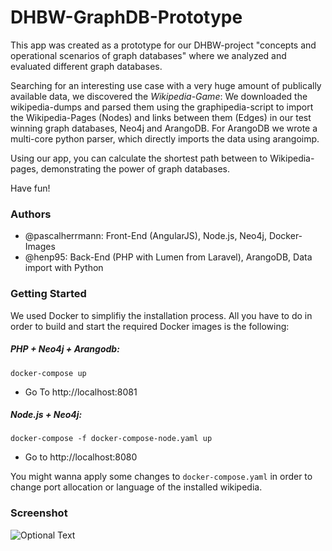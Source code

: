# DHBW-GraphDB-Prototype

This app was created as a prototype for our DHBW-project "concepts and operational scenarios of graph databases" where we analyzed and evaluated different graph databases.

Searching for an interesting use case with a very huge amount of publically available data, we discovered the *Wikipedia-Game*: We downloaded the wikipedia-dumps and parsed them using the graphipedia-script to import the Wikipedia-Pages (Nodes) and links between them (Edges) in our test winning graph databases, Neo4j and ArangoDB. For ArangoDB we wrote a multi-core python parser, which directly imports the data using arangoimp. 

Using our app, you can calculate the shortest path between to Wikipedia-pages, demonstrating the power of graph databases.

Have fun!

### Authors
* @pascalherrmann: Front-End (AngularJS), Node.js, Neo4j, Docker-Images
* @henp95: Back-End (PHP with Lumen from Laravel), ArangoDB, Data import with Python

### Getting Started
We used Docker to simplifiy the installation process. All you have to do in order to build and start the required Docker images is the following:

##### PHP + Neo4j + Arangodb:
```
docker-compose up
```
* Go To http://localhost:8081

##### Node.js + Neo4j:
```
docker-compose -f docker-compose-node.yaml up
```
* Go to http://localhost:8080

You might wanna apply some changes to `docker-compose.yaml` in order to change port allocation or language of the installed wikipedia.

### Screenshot


![Optional Text](../master/public/img/screen2.png)
